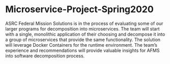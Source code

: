 # Microservice-Project-Spring2020
ASRC Federal Mission Solutions is in the process of evaluating some of our larger programs for decomposition into microservices. The team will start with a single, monolithic application of their choosing and decompose it into a group of microservices that provide the same functionality.  The solution will leverage Docker Containers for the runtime environment. The team’s experience and recommendations will provide valuable insights for AFMS into software decomposition process.

